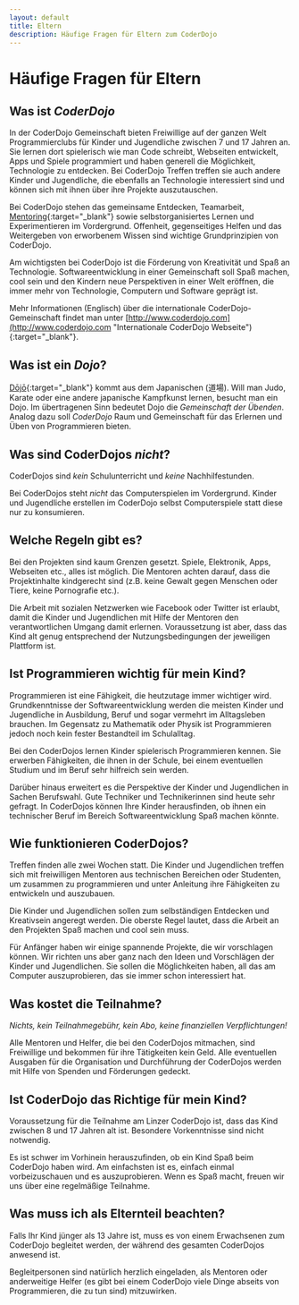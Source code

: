 ```yaml
---
layout: default
title: Eltern
description: Häufige Fragen für Eltern zum CoderDojo
---
```


# Häufige Fragen für Eltern #


## Was ist *CoderDojo* ##

In der CoderDojo Gemeinschaft bieten Freiwillige auf der ganzen Welt Programmierclubs für Kinder und Jugendliche zwischen 7 und 17 Jahren an. Sie lernen dort spielerisch wie man Code schreibt, Webseiten entwickelt, Apps und Spiele programmiert und haben generell die Möglichkeit, Technologie zu entdecken. Bei CoderDojo Treffen treffen sie auch andere Kinder und Jugendliche, die ebenfalls an Technologie interessiert sind und können sich mit ihnen über ihre Projekte auszutauschen.

Bei CoderDojo stehen das gemeinsame Entdecken, Teamarbeit, [Mentoring](http://de.wikipedia.org/wiki/Mentoring "Mentoring auf Wikipedia"){:target="_blank"} sowie selbstorganisiertes Lernen und Experimentieren im Vordergrund. Offenheit, gegenseitiges Helfen und das Weitergeben von erworbenem Wissen sind wichtige Grundprinzipien von CoderDojo.

Am wichtigsten bei CoderDojo ist die Förderung von Kreativität und Spaß an Technologie. Softwareentwicklung in einer Gemeinschaft soll Spaß machen, cool sein und den Kindern neue Perspektiven in einer Welt eröffnen, die immer mehr von Technologie, Computern und Software geprägt ist.

Mehr Informationen (Englisch) über die internationale CoderDojo-Gemeinschaft findet man unter [http://www.coderdojo.com](http://www.coderdojo.com "Internationale CoderDojo Webseite"){:target="_blank"}.


## Was ist ein *Dojo*? ##

[Dōjō](http://de.wikipedia.org/wiki/D%C5%8Dj%C5%8D "Dojo auf Wikipedia"){:target="_blank"} kommt aus dem Japanischen (道場). Will man Judo, Karate oder eine andere japanische Kampfkunst lernen, besucht man ein Dojo. Im übertragenen Sinn bedeutet Dojo die *Gemeinschaft der Übenden*. Analog dazu soll *CoderDojo* Raum und Gemeinschaft für das Erlernen und Üben von Programmieren bieten.


## Was sind CoderDojos *nicht*? ##

CoderDojos sind *kein* Schulunterricht und *keine* Nachhilfestunden.

Bei CoderDojos steht *nicht* das Computerspielen im Vordergrund. Kinder und Jugendliche erstellen im CoderDojo selbst Computerspiele statt diese nur zu konsumieren.

## Welche Regeln gibt es? ##

Bei den Projekten sind kaum Grenzen gesetzt. Spiele, Elektronik, Apps, Webseiten etc., alles ist möglich. Die Mentoren achten darauf, dass die Projektinhalte kindgerecht sind (z.B. keine Gewalt gegen Menschen oder Tiere, keine Pornografie etc.).

Die Arbeit mit sozialen Netzwerken wie Facebook oder Twitter ist erlaubt, damit die Kinder und Jugendlichen mit Hilfe der Mentoren den verantwortlichen Umgang damit erlernen. Voraussetzung ist aber, dass das Kind alt genug entsprechend der Nutzungsbedingungen der jeweiligen Plattform ist. 


## Ist Programmieren wichtig für mein Kind? ##

Programmieren ist eine Fähigkeit, die heutzutage immer wichtiger wird. Grundkenntnisse der Softwareentwicklung werden die meisten Kinder und Jugendliche in Ausbildung, Beruf und sogar vermehrt im Alltagsleben brauchen. Im Gegensatz zu Mathematik oder Physik ist Programmieren jedoch noch kein fester Bestandteil im Schulalltag.

Bei den CoderDojos lernen Kinder spielerisch Programmieren kennen. Sie erwerben Fähigkeiten, die ihnen in der Schule, bei einem eventuellen Studium und im Beruf sehr hilfreich sein werden.

Darüber hinaus erweitert es die Perspektive der Kinder und Jugendlichen in Sachen Berufswahl. Gute Techniker und Technikerinnen sind heute sehr gefragt. In CoderDojos können Ihre Kinder herausfinden, ob ihnen ein technischer Beruf im Bereich Softwareentwicklung Spaß machen könnte.


## Wie funktionieren CoderDojos? ##

Treffen finden alle zwei Wochen statt. Die Kinder und Jugendlichen treffen sich mit freiwilligen Mentoren aus technischen Bereichen oder Studenten, um zusammen zu programmieren und unter Anleitung ihre Fähigkeiten zu entwickeln und auszubauen.

Die Kinder und Jugendlichen sollen zum selbständigen Entdecken und Kreativsein angeregt werden. Die oberste Regel lautet, dass die Arbeit an den Projekten Spaß machen und cool sein muss.

Für Anfänger haben wir einige spannende Projekte, die wir vorschlagen können. Wir richten uns aber ganz nach den Ideen und Vorschlägen der Kinder und Jugendlichen. Sie sollen die Möglichkeiten haben, all das am Computer auszuprobieren, das sie immer schon interessiert hat.


## Was kostet die Teilnahme? ##

*Nichts, kein Teilnahmegebühr, kein Abo, keine finanziellen Verpflichtungen!*

Alle Mentoren und Helfer, die bei den CoderDojos mitmachen, sind Freiwillige und bekommen für ihre Tätigkeiten kein Geld. Alle eventuellen Ausgaben für die Organisation und Durchführung der CoderDojos werden mit Hilfe von Spenden und Förderungen gedeckt.  


## Ist CoderDojo das Richtige für mein Kind? ##

Voraussetzung für die Teilnahme am Linzer CoderDojo ist, dass das Kind zwischen 8 und 17 Jahren alt ist. Besondere Vorkenntnisse sind nicht notwendig.

Es ist schwer im Vorhinein herauszufinden, ob ein Kind Spaß beim CoderDojo haben wird. Am einfachsten ist es, einfach einmal vorbeizuschauen und es auszuprobieren. Wenn es Spaß macht, freuen wir uns über eine regelmäßige Teilnahme.


## Was muss ich als Elternteil beachten? ##

Falls Ihr Kind jünger als 13 Jahre ist, muss es von einem Erwachsenen zum CoderDojo begleitet werden, der während des gesamten CoderDojos anwesend ist.

Begleitpersonen sind natürlich herzlich eingeladen, als Mentoren oder anderweitige Helfer (es gibt bei einem CoderDojo viele Dinge abseits von Programmieren, die zu tun sind) mitzuwirken.


